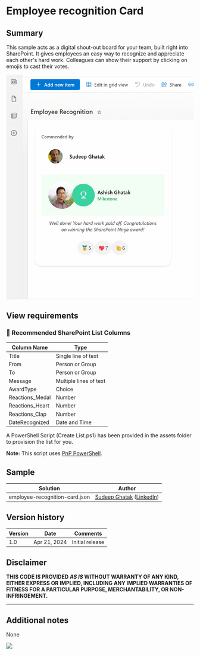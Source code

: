 # Employee recognition Card

## Summary

This sample acts as a digital shout-out board for your team, built right into SharePoint. It gives employees an easy way to recognize and appreciate each other's hard work. Colleagues can show their support by clicking on emojis to cast their votes.

![screenshot of the sample](./assets/recognition.gif)

## View requirements

### 📝 Recommended SharePoint List Columns


| Column Name         | Type                 |
|---------------------|----------------------|
| Title               | Single line of text  |
| From                | Person or Group      |
| To                  | Person or Group      |
| Message             | Multiple lines of text |
| AwardType           | Choice               |
| Reactions_Medal     | Number               |
| Reactions_Heart     | Number               |
| Reactions_Clap      | Number               |
| DateRecognized      | Date and Time        |


A PowerShell Script (Create List.ps1) has been provided in the assets folder to provision the list for you.

**Note:** This script uses [PnP PowerShell](https://pnp.github.io/powershell/).

## Sample

Solution|Author
--------|---------
employee-recognition-card.json | [Sudeep Ghatak](https://github.com/sudeepghatak) ([LinkedIn](https://www.linkedin.com/in/sudeepghatak/))

## Version history

Version|Date|Comments
-------|----|--------
1.0|Apr 21, 2024|Initial release

## Disclaimer
**THIS CODE IS PROVIDED *AS IS* WITHOUT WARRANTY OF ANY KIND, EITHER EXPRESS OR IMPLIED, INCLUDING ANY IMPLIED WARRANTIES OF FITNESS FOR A PARTICULAR PURPOSE, MERCHANTABILITY, OR NON-INFRINGEMENT.**

---

## Additional notes

None

<img src="https://pnptelemetry.azurewebsites.net/list-formatting/view-samples/employee-recog" />

